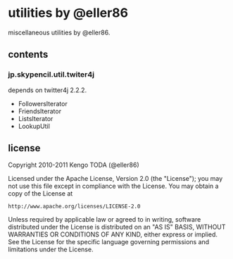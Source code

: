 utilities by @eller86
=====================
miscellaneous utilities by @eller86.


contents
--------
### jp.skypencil.util.twiter4j
depends on twitter4j 2.2.2.

 *   FollowersIterator
 *   FriendsIterator
 *   ListsIterator
 *   LookupUtil


license
-------
Copyright 2010-2011 Kengo TODA (@eller86)

Licensed under the Apache License, Version 2.0 (the "License");
you may not use this file except in compliance with the License.
You may obtain a copy of the License at

    http://www.apache.org/licenses/LICENSE-2.0

Unless required by applicable law or agreed to in writing, software
distributed under the License is distributed on an "AS IS" BASIS,
WITHOUT WARRANTIES OR CONDITIONS OF ANY KIND, either express or implied.
See the License for the specific language governing permissions and
limitations under the License.
